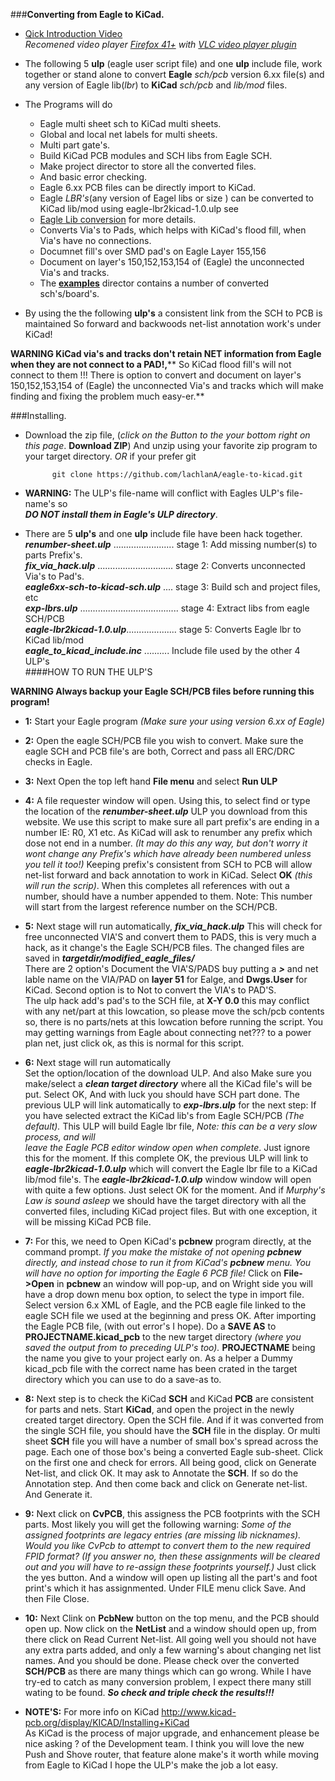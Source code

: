 ###**Converting from Eagle to KiCad.**
*    [Qick Introduction Video](http://cosmosc.com/video/testtital.mp4 )  
     *Recomened video player [Firefox 41+](https://www.mozilla.org/en-US/firefox/desktop/) with [VLC video player plugin](http://www.videolan.org/vlc/)*  


* The following 5 **ulp** (eagle user script file) and one **ulp** include file, work together or stand alone to convert **Eagle**  *sch/pcb* version 6.xx file(s) and any version of Eagle lib(*lbr*) to **KiCad** *sch/pcb* and *lib/mod* files.  

* The Programs will do
	* Eagle multi sheet sch to KiCad  multi sheets.  
	* Global and local net labels for multi sheets.  
	* Multi part gate's.  
	* Build KiCad PCB modules and SCH libs from Eagle SCH.  
	* Make project director to store all the converted files.  
	* And basic error checking.  
	* Eagle 6.xx PCB files can be directly import to KiCad.  
	* Eagle *LBR's*(any version of Eagel libs or size ) can be converted to KiCad lib/mod using eagle-lbr2kicad-1.0.ulp see  
	* [Eagle Lib conversion]( https://github.com/lachlanA/eagle-to-kicad-libs) for more details.  
	* Converts Via's to Pads, which helps with KiCad's flood fill, when Via's have no connections.  
	* Documnet fill's over SMD pad's on Eagle Layer 155,156  
	* Document on layer's 150,152,153,154 of (Eagle) the unconnected Via's and tracks.  
	* The **[examples](https://github.com/lachlanA/eagle-to-kicad/tree/master/examples)** director contains a number of converted sch's/board's.  

* By using the  the following **ulp's**  a consistent link from the SCH to PCB is maintained So forward and backwoods net-list annotation work's under KiCad!  

**WARNING KiCad via's and tracks don't retain NET information from Eagle when they are not connect to a PAD!,**** So KiCad flood fill's will not connect to them !!! There is option to convert and document on layer's 150,152,153,154 of (Eagle) the unconnected Via's and tracks which will make finding and fixing the problem much easy-er.**  


###Installing.
* Download the zip file, (*click on the Button to the your bottom right on this page*. **Download ZIP**) And unzip using your favorite zip program to your target directory. *OR* if your prefer git

			git clone https://github.com/lachlanA/eagle-to-kicad.git  

* **WARNING:**  The ULP's file-name will conflict with Eagles ULP's file-name's so  
  ***DO NOT install them in Eagle's ULP directory***.  

* There are 5 **ulp's** and one **ulp** include file have been hack together.  
***renumber-sheet.ulp*** ........................   stage 1: Add missing number(s) to parts Prefix's.  
***fix_via_hack.ulp*** ..............................   stage 2: Converts unconnected Via's to Pad's.  
***eagle6xx-sch-to-kicad-sch.ulp*** ....    stage 3: Build sch and project files, etc  
***exp-lbrs.ulp*** .......................................   stage 4: Extract libs from eagle SCH/PCB  
***eagle-lbr2kicad-1.0.ulp***....................  stage 5: Converts Eagle lbr to KiCad lib/mod  
***eagle_to_kicad_include.inc*** ..........  Include file used by the other 4 ULP's  
####HOW TO RUN THE ULP'S 
 
 **WARNING Always backup your Eagle SCH/PCB files before running this program!**  
 
* **1:** Start your Eagle program *(Make sure your using  version 6.xx of Eagle)*

* **2:** Open the eagle SCH/PCB  file you wish to convert. Make sure the eagle SCH and PCB file's are both, Correct and pass all ERC/DRC checks in Eagle.  

* **3:** Next Open the top left hand  **File menu** and select  **Run ULP**  

* **4:** A file requester window will open.  Using this, to select find or type the location of the ***renumber-sheet.ulp*** ULP you download from this website. We use this script to make sure all part prefix's are ending in a number  IE:   R0,  X1   etc. As KiCad will ask to renumber any prefix which dose not end in a number. *(It may do this any way, but don't worry it wont change any Prefix's which have already been numbered unless you tell it too!)*  Keeping prefix's consistent from SCH to PCB will allow net-list forward and back annotation to work in KiCad. Select **OK** *(this will run the scrip)*.  When this completes all references with out a number, should have a number appended to them. Note: This number will start from the largest reference number on the SCH/PCB.

* **5:** Next stage will run automatically, ***fix_via_hack.ulp*** This will check for free unconnected VIA'S and convert them to PADS,  this is very much a hack, as it change's the Eagle SCH/PCB files.  The changed files are saved in ***targetdir/modified_eagle_files/***  
There are 2 option's Document the VIA'S/PADS buy putting a ***>*** and net lable name on the VIA/PAD on **layer 51** for Ealge, and **Dwgs.User** for KiCad. Second option is to Not to convert the VIA's to PAD'S.  
The ulp hack add's pad's to the SCH file, at **X-Y 0.0** this may conflict with any net/part at this lowcation, so please move the sch/pcb contents so, there is no parts/nets at this lowcation before running the script.
You may getting warnings from Eagle about connecting net??? to a power plan net, just click ok, as this is normal for this script.

* **6:** Next stage will run automatically  
Set the option/location of the download ULP. And also Make sure you make/select a ***clean target directory*** where all the KiCad file's will be put. Select OK, And with luck you should have SCH part done.   The previous ULP will link automatically to ***exp-lbrs.ulp*** for the  next step: If you have selected extract the KiCad lib's from Eagle SCH/PCB *(The default).* This  ULP will build  Eagle lbr file,  *Note: this can be a very slow process,  and will  
leave the Eagle PCB editor window open when complete*. Just ignore this for the moment. If this complete OK, the previous ULP will link to ***eagle-lbr2kicad-1.0.ulp*** which will convert the Eagle lbr file to a KiCad lib/mod file's.  The ***eagle-lbr2kicad-1.0.ulp*** window window will open with quite a few options. Just select OK for the moment.  And if *Murphy's Law  is sound asleep* we should have the target directory with all the converted files, including KiCad project files. But with one exception, it will be missing KiCad PCB file.

* **7:** For this, we need to Open KiCad's **pcbnew** program directly,  at the command prompt.
 *If you make the mistake of not opening **pcbnew** directly, and instead chose to run it from KiCad's **pcbnew**  menu. You will have no option for importing the Eagle 6 PCB file!*  Click on **File->Open** in **pcbnew** an window will pop-up, and on Wright side you will have a drop down menu box option, to select the type in import file. Select version 6.x  XML  of Eagle, and the PCB eagle file linked to the eagle SCH file we used at the beginning and press OK. After importing the Eagle PCB file, (with out error's I hope). Do a **SAVE AS** to **PROJECTNAME.kicad_pcb** to the new target directory *(where you saved the output from to preceding ULP's too).* **PROJECTNAME** being the name you give to your project early on. As a helper a Dummy kicad_pcb file with the correct name has been crated in the target directory which you can use to do a save-as to.

* **8:** Next step is to check the KiCad **SCH** and KiCad **PCB** are consistent for parts and nets.
Start **KiCad**, and open the project in the newly created target directory. Open the SCH file. And if it was converted from the single SCH file, you should have the **SCH** file in the display. Or multi sheet **SCH** file you will have a number of small box's spread across the page. Each one of those box's being a converted Eagle sub-sheet. Click on the first one and check for errors. All being good, click on Generate Net-list, and click OK. It may ask to Annotate the **SCH**. If so do the Annotation step. And then come back and click on Generate net-list. And Generate it.

* **9:** Next click on **CvPCB**, this assigness the PCB footprints with the SCH parts. Most likely you will get the
following warning: *Some of the assigned footprints are legacy entries (are missing lib nicknames). Would you like CvPcb to attempt to convert them to the new required FPID format? (If you answer no, then these assignments will be cleared out and you will have to re-assign these footprints yourself.)* Just click the yes button. And a window will open up listing all the part's and foot print's which it has assignmented. Under FILE menu click Save. And then File Close.

* **10:** Next Clink on **PcbNew** button on the top menu, and the PCB should open up.
Now click on the **NetList** and a window should open up, from there click on Read Current Net-list. All going well you should not have any extra parts added, and only a few warning's about changing net list names.  And you should be done.  Please check over the converted **SCH/PCB** as there are many things which can go wrong.  While I have try-ed to catch as many conversion problem, I expect there many still wating to be found. ***So check and triple check the results!!!***

* **NOTE'S:**   For more info on KiCad  http://www.kicad-pcb.org/display/KICAD/Installing+KiCad  
As KiCad is the process of major upgrade,  and enhancement  please be nice asking ? of the Development team.  I think you  will love the new Push and Shove router, that feature alone make's it worth while moving from Eagle to KiCad I hope the ULP's  make the job a lot easy.




  

